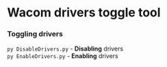 # Wacom drivers toggle tool
### Toggling drivers
`py DisableDrivers.py` - **Disabling** drivers  
`py EnableDrivers.py` - **Enabling** drivers
